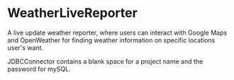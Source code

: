 # WeatherLiveReporter
A live update weather reporter, where users can interact with Google Maps and OpenWeather for finding weather information on specific locations user's want.

JDBCConnector contains a blank space for a project name and the password for mySQL.
